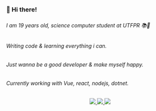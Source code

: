 <h3 >👋 Hi there!<h3>


 <h6>I am 19 years old, science computer student at UTFPR 📚🚀<h6>
 
 <h6>Writing code & learning everything i can.<h6>
 
 <h6>Just wanna be a good developer & make myself happy.<h6>
 
 <h6>Currently working with Vue, react, nodejs, dotnet.<h6>
 
 
 <p align="center">
  <a target="_blank" href="https://github.com/hyperyuri/">
    <img src="https://img.shields.io/badge/-GITHUB-black?style=for-the-badge&logo=github" />
  </a>
  <a target="_blank" href="https://www.linkedin.com/in/yuri-alves-miguel-985790198/">
    <img src="https://img.shields.io/badge/-LINKEDIN-black?style=for-the-badge&logo=linkedin" />
  </a>
   <a target="_blank" href="https://twitter.com/Yalvesmiguel">
    <img src="https://img.shields.io/badge/-TWITTER-black?style=for-the-badge&logo=twitter&logoColor=white" />
  </a>
</p>

